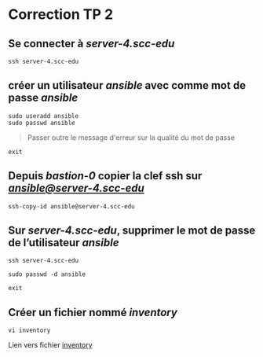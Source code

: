 # Correction TP 2

## Se connecter à *server-4.scc-edu*

```Shell
ssh server-4.scc-edu
```


## créer un utilisateur *ansible* avec comme mot de passe *ansible*

```Shell
sudo useradd ansible
sudo passwd ansible
```

> Passer outre le message d'erreur sur la qualité du mot de passe

```Shell
exit
```

## Depuis *bastion-0* copier la clef ssh sur *ansible@server-4.scc-edu*

```Shell
ssh-copy-id ansible@server-4.scc-edu
```

## Sur *server-4.scc-edu*, supprimer le mot de passe de l’utilisateur *ansible*

```Shell
ssh server-4.scc-edu
```

```Shell
sudo passwd -d ansible
```

```Shell
exit
```

## Créer un fichier nommé *inventory*


```Shell
vi inventory
```

Lien vers fichier [inventory](inventory)